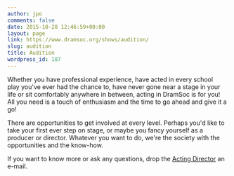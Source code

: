 ```yaml
---
author: jpo
comments: false
date: 2015-10-28 12:46:59+00:00
layout: page
link: https://www.dramsoc.org/shows/audition/
slug: audition
title: Audition
wordpress_id: 187
---
```











Whether you have professional experience, have acted in every school play you've ever had the chance to, have never gone near a stage in your life or sit comfortably anywhere in between, acting in DramSoc is for you! All you need is a touch of enthusiasm and the time to go ahead and give it a go!




There are opportunities to get involved at every level. Perhaps you'd like to take your first ever step on stage, or maybe you fancy yourself as a producer or director. Whatever you want to do, we're the society with the opportunities and the know-how.




If you want to know more or ask any questions, drop the [Acting Director](mailto:acting@dramsoc.org) an e-mail.










